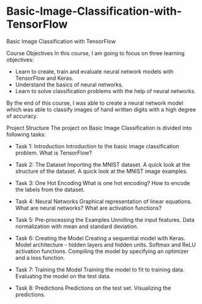 # Basic-Image-Classification-with-TensorFlow
Basic Image Classification with TensorFlow


Course Objectives
In this course, I am going to focus on three learning objectives:

- Learn to create, train and evaluate neural network models with TensorFlow and Keras.
- Understand the basics of neural networks.
- Learn to solve classification problems with the help of neural networks.


By the end of this course, I was able to create a neural network model which was able to classify images of hand written digits with a high degree of accuracy.


Project Structure
The project on Basic Image Classification is divided into following tasks:

- Task 1: Introduction
Introduction to the basic image classification problem.
What is TensorFlow?



- Task 2: The Dataset
Importing the MNIST dataset.
A quick look at the structure of the dataset.
A quick look at the MNIST image examples.


- Task 3: One Hot Encoding
What is one hot encoding?
How to encode the labels from the dataset.


- Task 4: Neural Networks
Graphical representation of linear equations.
What are neural networks?
What are activation functions?


- Task 5: Pre-processing the Examples
Unrolling the input features.
Data normalization with mean and standard deviation.


- Task 6: Creating the Model
Creating a sequential model with Keras.
Model architecture - hidden layers and hidden units.
Softmax and ReLU activation functions.
Compiling the model by specifying an optimizer and a loss function.


- Task 7: Training the Model
Training the model to fit to training data.
Evaluating the model on the test data.


- Task 8: Predictions
Predictions on the test set.
Visualizing the predictions.
